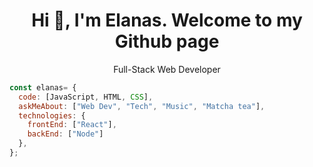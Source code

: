 <h1 align="center">Hi 👋, I'm Elanas. Welcome to my Github page </h1>
<p align="center">Full-Stack Web Developer</p>

```js
const elanas= {
  code: [JavaScript, HTML, CSS],
  askMeAbout: ["Web Dev", "Tech", "Music", "Matcha tea"],
  technologies: {
    frontEnd: ["React"],
    backEnd: ["Node"]
  },
};
```
